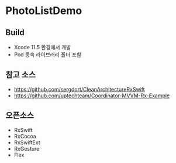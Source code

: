 # PhotoListDemo

## Build
- Xcode 11.5 환경에서 개발
- Pod 종속 라이브러리 폴더 포함

## 참고 소스
- https://github.com/sergdort/CleanArchitectureRxSwift
- https://github.com/uptechteam/Coordinator-MVVM-Rx-Example

## 오픈소스

- RxSwift
- RxCocoa
- RxSwiftExt
- RxGesture
- Flex
